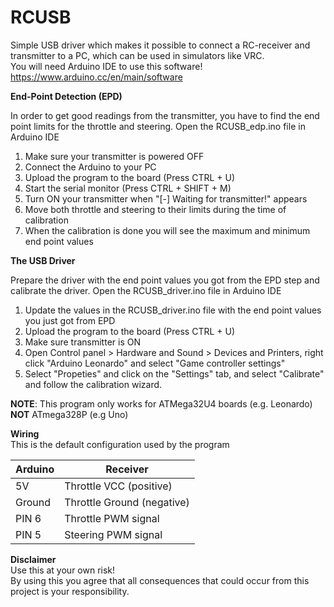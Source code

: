 # RCUSB

Simple USB driver which makes it possible to connect a RC-receiver and transmitter to a PC, which can be used in simulators like VRC.  
You will need Arduino IDE to use this software!  
https://www.arduino.cc/en/main/software

**End-Point Detection (EPD)**

In order to get good readings from the transmitter, you have to find the end point limits for the throttle and steering. Open the RCUSB_edp.ino file in Arduino IDE
1. Make sure your transmitter is powered OFF
2. Connect the Arduino to your PC 
3. Upload the program to the board (Press CTRL + U)
4. Start the serial monitor (Press CTRL + SHIFT + M)
5. Turn ON your transmitter when "[-] Waiting for transmitter!" appears
6. Move both throttle and steering to their limits during the time of calibration
7. When the calibration is done you will see the maximum and minimum end point values

**The USB Driver**

Prepare the driver with the end point values you got from the EPD step and calibrate the driver. Open the RCUSB_driver.ino file in Arduino IDE
1. Update the values in the RCUSB_driver.ino file with the end point values you just got from EPD
2. Upload the program to the board (Press CTRL + U)
3. Make sure transmitter is ON
4. Open Control panel > Hardware and Sound > Devices and Printers, right click "Arduino Leonardo" and select "Game controller settings"
5. Select "Propeties" and click on the "Settings" tab, and select "Calibrate" and follow the calibration wizard.


**NOTE**: This program only works for ATMega32U4 boards (e.g. Leonardo) **NOT** ATmega328P (e.g Uno)


**Wiring**  
This is the default configuration used by the program


| Arduino | Receiver |
| --- | --- |
| 5V | Throttle VCC (positive) |
| Ground | Throttle Ground (negative) |  
| PIN 6 | Throttle PWM signal |  
| PIN 5 | Steering PWM signal |


**Disclaimer**  
Use this at your own risk!  
By using this you agree that all consequences that could occur from this project is your responsibility.
